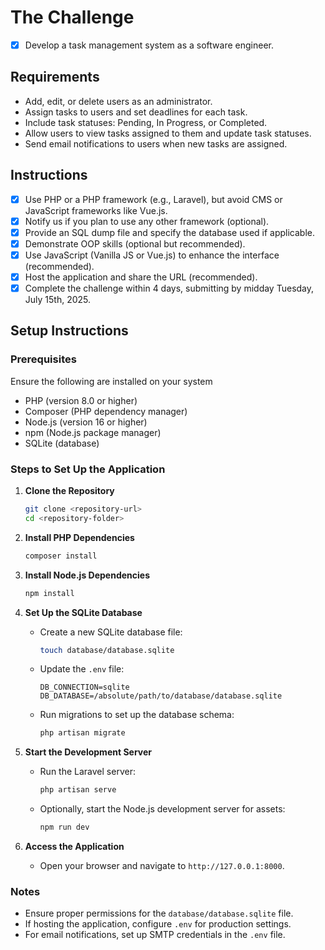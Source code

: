 # The Challenge

- [x] Develop a task management system as a software engineer.

## Requirements

- Add, edit, or delete users as an administrator.
- Assign tasks to users and set deadlines for each task.
- Include task statuses: Pending, In Progress, or Completed.
- Allow users to view tasks assigned to them and update task statuses.
- Send email notifications to users when new tasks are assigned.

## Instructions

- [x] Use PHP or a PHP framework (e.g., Laravel), but avoid CMS or JavaScript frameworks like Vue.js.
- [x] Notify us if you plan to use any other framework (optional).
- [x] Provide an SQL dump file and specify the database used if applicable.
- [x] Demonstrate OOP skills (optional but recommended).
- [x] Use JavaScript (Vanilla JS or Vue.js) to enhance the interface (recommended).
- [x] Host the application and share the URL (recommended).
- [x] Complete the challenge within 4 days, submitting by midday Tuesday, July 15th, 2025.

## Setup Instructions

### Prerequisites

Ensure the following are installed on your system

- PHP (version 8.0 or higher)
- Composer (PHP dependency manager)
- Node.js (version 16 or higher)
- npm (Node.js package manager)
- SQLite (database)

### Steps to Set Up the Application

1. **Clone the Repository**

    ```bash
    git clone <repository-url>
    cd <repository-folder>
    ```

2. **Install PHP Dependencies**

    ```bash
    composer install
    ```

3. **Install Node.js Dependencies**

    ```bash
    npm install
    ```

4. **Set Up the SQLite Database**

    - Create a new SQLite database file:

      ```bash
      touch database/database.sqlite
      ```

    - Update the `.env` file:

      ```plaintext
      DB_CONNECTION=sqlite
      DB_DATABASE=/absolute/path/to/database/database.sqlite
      ```

    - Run migrations to set up the database schema:

      ```bash
      php artisan migrate
      ```

5. **Start the Development Server**
    - Run the Laravel server:

      ```bash
      php artisan serve
      ```

    - Optionally, start the Node.js development server for assets:

      ```bash
      npm run dev
      ```

6. **Access the Application**
    - Open your browser and navigate to `http://127.0.0.1:8000`.

### Notes

- Ensure proper permissions for the `database/database.sqlite` file.
- If hosting the application, configure `.env` for production settings.
- For email notifications, set up SMTP credentials in the `.env` file.


